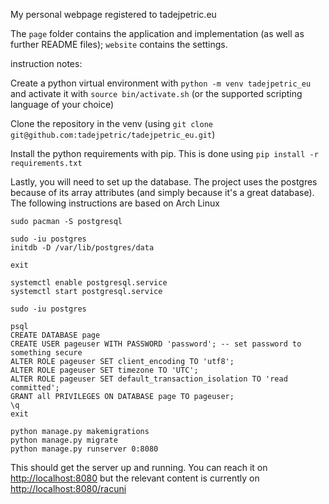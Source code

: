 My personal webpage registered to tadejpetric.eu

The `page` folder contains the application and implementation (as well as further README files); `website` contains the settings.

instruction notes:

Create a python virtual environment with `python -m venv tadejpetric_eu` and activate it with `source bin/activate.sh` (or the supported scripting language of your choice)

Clone the repository in the venv (using `git clone git@github.com:tadejpetric/tadejpetric_eu.git`)

Install the python requirements with pip. This is done using `pip install -r requirements.txt`

Lastly, you will need to set up the database. The project uses the postgres because of its array attributes (and simply because it's a great database). The following instructions are based on Arch Linux
```
sudo pacman -S postgresql

sudo -iu postgres
initdb -D /var/lib/postgres/data

exit

systemctl enable postgresql.service
systemctl start postgresql.service

sudo -iu postgres

psql
CREATE DATABASE page
CREATE USER pageuser WITH PASSWORD 'password'; -- set password to something secure
ALTER ROLE pageuser SET client_encoding TO 'utf8';
ALTER ROLE pageuser SET timezone TO 'UTC';
ALTER ROLE pageuser SET default_transaction_isolation TO 'read committed';
GRANT all PRIVILEGES ON DATABASE page TO pageuser;
\q
exit

python manage.py makemigrations
python manage.py migrate
python manage.py runserver 0:8080
```

This should get the server up and running. You can reach it on <http://localhost:8080> but the relevant content is currently on <http://localhost:8080/racuni>
